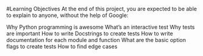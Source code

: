 #Learning Objectives
At the end of this project, you are expected to be able to explain to anyone, without the help of Google:

Why Python programming is awesome
What’s an interactive test
Why tests are important
How to write Docstrings to create tests
How to write documentation for each module and function
What are the basic option flags to create tests
How to find edge cases
